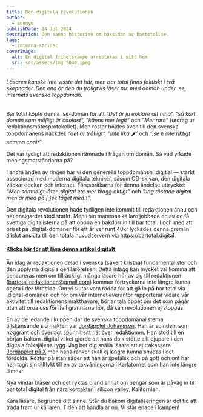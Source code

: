 ```yaml
---
title: Den digitala revolutionen
author:
  - anonym
publishDate: 14 Jul 2024
description: Den sanna historien om baksidan av bartotal.se.
tags:
  - interna-strider
coverImage:
  alt: En digital frihetskämpe arresteras i sitt hem
  src: src/assets/img_5040.jpeg
---
```

###### Läsaren kanske inte visste det här, men bar total finns faktiskt i två skepnader. Den ena är den du troligtvis läser nu: med domän under .se, internets svenska toppdomän.

Bar total köpte denna .se-domän för att *”Det är ju enklare att hitta”, ”så kort domän som möjligt är coolast”, ”känns mer legit”* och *”Mer rare”* (utdrag ur redaktionsmötesprotokollet). Men röster höjdes även till den svenska toppdomänens nackdel: *”det är tråkigt”, ”inte lika 🌶️”* och *”.se e inte riktigt samma coolt”*. 

Det var tydligt att redaktionen rämnade i frågan om domän. Så vad yrkade meningsmotståndarna på? 

I andra änden av ringen har vi den generella toppdomänen .digitial — starkt associerad med moderna digitala tekniker, såsom CD-skivan, den digitala väckarklockan och internet. Förespråkarna för denna ändelse uttryckte: *”Men samtidigt låter .digital etc mer blogg aktigt”* och *”Jag röstade digital men är med på \[.]se tåget med!!”*.

Den digitala revolutionen hade tydligen inte kommit till redaktionen ännu och nationalgardet stod starkt. Men i sin mammas källare jobbade en av de få svettiga digitalisterna på att öppna en bakdörr in till bar total. I och med att priset på .digital-domäner för ett år var runt 40kr lyckades denna gremlin tillslut ansluta till den totala huvudservern via https://bartotal.digital. 

#### [Klicka här för att läsa denna artikel digitalt](https://bartotal.digital/posts/den-digitala-revolutionen#klicka-här-för-att-läsa-denna-artikel-digitalt).



Än idag är redaktionen delad i svenska (säkert kristna) fundamentalister och den upplysta digitala gerillarörelsen. Detta inlägg kan mycket väl komma att cencureras men om tillräckligt många läsare hör av sig till redaktionen (bartotal.redaktionen@gmail.com) kommer förtryckarna inte längre kunna agera i det fördolda. Om vi slutar vara rädda för att gå in på bar total via .digital-domänen och för om vår internetleverantör rapporterar vidare vår aktivitet till redaktionens makthavare, börjar tala öppet om det som pågår utan att oroa oss för ifall grannarna hör, då kan revolutionen ej stoppas!

En av de ledande i kuppen där de svenska toppdomänalisterna tillskansande sig makten var [Jordäpplet Johansson](https://bartotal.digital/redaktionen/jordäpplet%20johansson/). Han är spindeln som noggrant och överlagt spunnit sitt nät över redaktionen. Han stod till en början bakom .digital vilket gjorde att hans dolk stötte allt djupare i den digitala folksjälens rygg. Jag ber dig snälla läsare att ej trakassera [Jordäpplet på X](https://x.com/niceludde?s=21) men hans ränker skall ej längre kunna smidas i det fördolda. Röster på stan säger att han är spetälsk och på gott och ont har han tagit sin tillflykt till en av takvåningarna i Karlatornet som han inte längre lämnar.

Nya vindar blåser och det ryktas bland annat om pengar som är påväg in till bar total digital från nära kontakter i silicon valley, Kalifornien. 

Kära läsare, begrunda ditt sinne. Står du bakom digitaliseringen är det tid att träda fram ur källaren. Tiden att handla är nu. Vi står enade i kampen!
